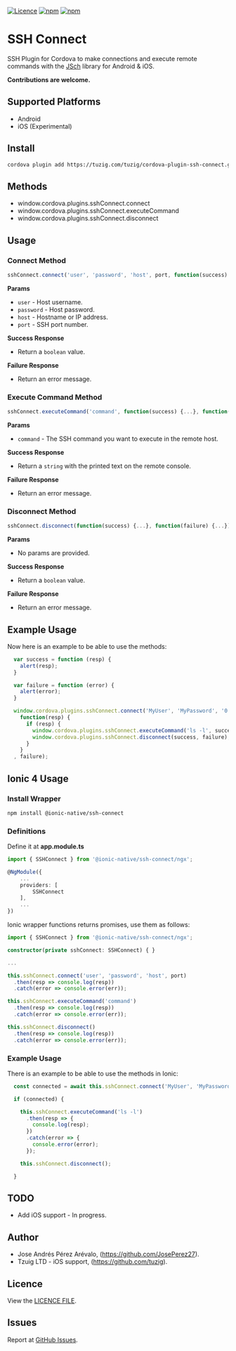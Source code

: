 [![Licence](https://img.shields.io/badge/License-Apache%202.0-blue.svg)](https://opensource.org/licenses/Apache-2.0)
[![npm](https://img.shields.io/npm/dt/cordova-plugin-ssh-connect.svg?label=npm%20downloads)](https://www.npmjs.com/package/cordova-plugin-ssh-connect)
[![npm](https://img.shields.io/npm/v/cordova-plugin-ssh-connect)](https://www.npmjs.com/package/cordova-plugin-ssh-connect)

# SSH Connect

SSH Plugin for Cordova to make connections and execute remote commands with the [JSch](http://www.jcraft.com/jsch/) library for Android & iOS.

**Contributions are welcome.**

## Supported Platforms

* Android
* iOS (Experimental)

## Install

```sh
cordova plugin add https://tuzig.com/tuzig/cordova-plugin-ssh-connect.git
```

## Methods

* window.cordova.plugins.sshConnect.connect
* window.cordova.plugins.sshConnect.executeCommand
* window.cordova.plugins.sshConnect.disconnect

## Usage

### Connect Method

```typescript
sshConnect.connect('user', 'password', 'host', port, function(success) {...}, function(failure) {...})
```
**Params**

* `user` - Host username.
* `password` - Host password.
* `host` - Hostname or IP address.
* `port` - SSH port number.

**Success Response**

* Return a `boolean` value.

**Failure Response**

* Return an error message.

### Execute Command Method

```typescript
sshConnect.executeCommand('command', function(success) {...}, function(failure) {...})
```
**Params**

* `command` - The SSH command you want to execute in the remote host.

**Success Response**

* Return a `string` with the printed text on the remote console.

**Failure Response**

* Return an error message.

### Disconnect Method

```typescript
sshConnect.disconnect(function(success) {...}, function(failure) {...})
```
**Params**

* No params are provided.

**Success Response**

* Return a `boolean` value.

**Failure Response**

* Return an error message.

## Example Usage

Now here is an example to be able to use the methods:

```javascript
  var success = function (resp) {
    alert(resp);
  }

  var failure = function (error) {
    alert(error);
  }

  window.cordova.plugins.sshConnect.connect('MyUser', 'MyPassword', '0.0.0.0', 22,
    function(resp) {
      if (resp) {
        window.cordova.plugins.sshConnect.executeCommand('ls -l', success, failure);
        window.cordova.plugins.sshConnect.disconnect(success, failure);
      }
    }
  , failure);
```

## Ionic 4 Usage

### Install Wrapper

```sh
npm install @ionic-native/ssh-connect
```
### Definitions

Define it at **app.module.ts**

```ts
import { SSHConnect } from '@ionic-native/ssh-connect/ngx';

@NgModule({
    ...
    providers: [
        SSHConnect
    ],
    ...
})
```

Ionic wrapper functions returns promises, use them as follows:
```typescript
import { SSHConnect } from '@ionic-native/ssh-connect/ngx';

constructor(private sshConnect: SSHConnect) { }

...

this.sshConnect.connect('user', 'password', 'host', port)
  .then(resp => console.log(resp))
  .catch(error => console.error(err));

this.sshConnect.executeCommand('command')
  .then(resp => console.log(resp))
  .catch(error => console.error(err));

this.sshConnect.disconnect()
  .then(resp => console.log(resp))
  .catch(error => console.error(err));

```
### Example Usage

There is an example to be able to use the methods in Ionic:

```typescript
  const connected = await this.sshConnect.connect('MyUser', 'MyPassword', '0.0.0.0', 22);

  if (connected) {

    this.sshConnect.executeCommand('ls -l')
      .then(resp => {
        console.log(resp);
      })
      .catch(error => {
        console.error(error);
      });

    this.sshConnect.disconnect();

  }
```
## TODO

* Add iOS support - In progress.

## Author

* Jose Andrés Pérez Arévalo, (https://github.com/JosePerez27).
* Tzuig LTD - iOS support, (https://github.com/tuzig).

## Licence

View the [LICENCE FILE](https://github.com/JosePerez27/cordova-plugin-ssh-connect/blob/master/LICENCE).

## Issues

Report at [GitHub Issues](https://github.com/JosePerez27/cordova-plugin-ssh-connect/issues).
